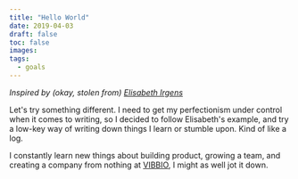 ```yaml
---
title: "Hello World"
date: 2019-04-03
draft: false
toc: false
images:
tags:
  - goals
---
```


_Inspired by (okay, stolen from) [Elisabeth Irgens](https://elisabethirgens.github.io/notes/2017/06/hello-world/)_

Let's try something different. I need to get my perfectionism under control when it comes to writing, so I decided to follow Elisabeth's example, and try a low-key way of writing down things I learn or stumble upon. Kind of like a log.

I constantly learn new things about building product, growing a team, and creating a company from nothing at [VIBBIO](https://vibbio.com), I might as well jot it down.